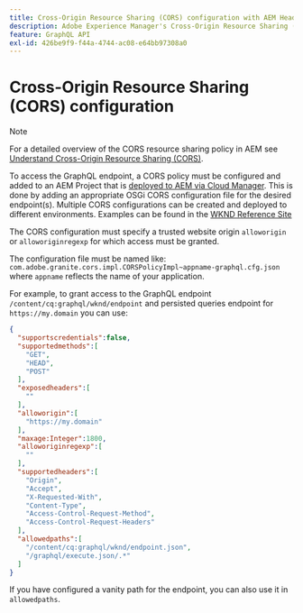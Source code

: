 ```yaml
---
title: Cross-Origin Resource Sharing (CORS) configuration with AEM Headless
description: Adobe Experience Manager's Cross-Origin Resource Sharing (CORS) allows headless web applications to make client-side calls to AEM. A CORS configuration is needed to enable access to the GraphQL endpoint.
feature: GraphQL API
exl-id: 426be9f9-f44a-4744-ac08-e64bb97308a0
---
```

# Cross-Origin Resource Sharing (CORS) configuration

>[!NOTE]
>
>For a detailed overview of the CORS resource sharing policy in AEM see [Understand Cross-Origin Resource Sharing (CORS)](https://experienceleague.adobe.com/docs/experience-manager-learn/foundation/security/understand-cross-origin-resource-sharing.html#understand-cross-origin-resource-sharing-(cors)).

To access the GraphQL endpoint, a CORS policy must be configured and added to an AEM Project that is [deployed to AEM via Cloud Manager](/help/implementing/cloud-manager/deploy-code.md). This is done by adding an appropriate OSGi CORS configuration file for the desired endpoint(s). Multiple CORS configurations can be created and deployed to different environments. Examples can be found in the [WKND Reference Site](https://github.com/adobe/aem-guides-wknd/tree/master/ui.config/src/main/content/jcr_root/apps/wknd/osgiconfig)

The CORS configuration must specify a trusted website origin `alloworigin` or `alloworiginregexp` for which access must be granted.

The configuration file must be named like: `com.adobe.granite.cors.impl.CORSPolicyImpl~appname-graphql.cfg.json` where `appname` reflects the name of your application.

For example, to grant access to the GraphQL endpoint `/content/cq:graphql/wknd/endpoint` and persisted queries endpoint for `https://my.domain` you can use:

```json
{
  "supportscredentials":false,
  "supportedmethods":[
    "GET",
    "HEAD",
    "POST"
  ],
  "exposedheaders":[
    ""
  ],
  "alloworigin":[
    "https://my.domain"
  ],
  "maxage:Integer":1800,
  "alloworiginregexp":[
    ""
  ],
  "supportedheaders":[
    "Origin",
    "Accept",
    "X-Requested-With",
    "Content-Type",
    "Access-Control-Request-Method",
    "Access-Control-Request-Headers"
  ],
  "allowedpaths":[
    "/content/cq:graphql/wknd/endpoint.json",
    "/graphql/execute.json/.*"
  ]
}
```

If you have configured a vanity path for the endpoint, you can also use it in `allowedpaths`.

